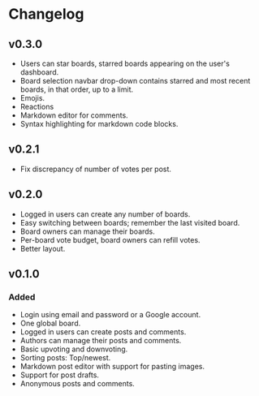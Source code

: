 # Changelog

## v0.3.0

- Users can star boards, starred boards appearing on the user's dashboard.
- Board selection navbar drop-down contains starred and most recent boards, in
  that order, up to a limit.
- Emojis.
- Reactions
- Markdown editor for comments.
- Syntax highlighting for markdown code blocks.


## v0.2.1

- Fix discrepancy of number of votes per post.


## v0.2.0

- Logged in users can create any number of boards.
- Easy switching between boards; remember the last visited board.
- Board owners can manage their boards.
- Per-board vote budget, board owners can refill votes.
- Better layout.


## v0.1.0

### Added

- Login using email and password or a Google account.
- One global board.
- Logged in users can create posts and comments.
- Authors can manage their posts and comments.
- Basic upvoting and downvoting.
- Sorting posts: Top/newest.
- Markdown post editor with support for pasting images.
- Support for post drafts.
- Anonymous posts and comments.
